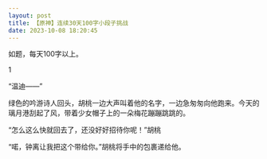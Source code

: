 ```yaml
---
layout: post
title: 【原神】连续30天100字小段子挑战
date: 2023-10-08 18:20:45
---
```


如题，每天100字以上。

1

“温迪——”

绿色的吟游诗人回头，胡桃一边大声叫着他的名字，一边急匆匆向他跑来。今天的璃月港刮起了风，带着少女帽子上的一朵梅花蹦蹦跳跳的。

“怎么这么快就回去了，还没好好招待你呢！”胡桃

“喏，钟离让我把这个带给你。”胡桃将手中的包裹递给他。

